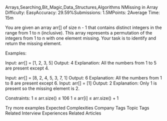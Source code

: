 Arrays,Searching,Bit_Magic,Data_Structures,Algorithms
NMissing in Array
Difficulty: EasyAccuracy: 29.59%Submissions: 1.5MPoints: 2Average Time: 15m

You are given an array arr[] of size n - 1 that contains distinct integers in the range from 1 to n (inclusive). This array represents a permutation of the integers from 1 to n with one element missing. Your task is to identify and return the missing element.

Examples:

Input: arr[] = [1, 2, 3, 5]
Output: 4
Explanation: All the numbers from 1 to 5 are present except 4.

Input: arr[] = [8, 2, 4, 5, 3, 7, 1]
Output: 6
Explanation: All the numbers from 1 to 8 are present except 6.
Input: arr[] = [1]
Output: 2
Explanation: Only 1 is present so the missing element is 2.


Constraints:
1 ≤ arr.size() ≤ 106
1 ≤ arr[i] ≤ arr.size() + 1

Try more examples
Expected Complexities
Company Tags
Topic Tags
Related Interview Experiences
Related Articles
